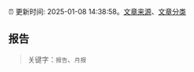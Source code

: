 :alarm_clock: 更新时间: 2025-01-08 14:38:58。[文章来源](/README.md)、[文章分类](/TAGS.md)

## 报告


> 关键字：`报告`、`月报`



